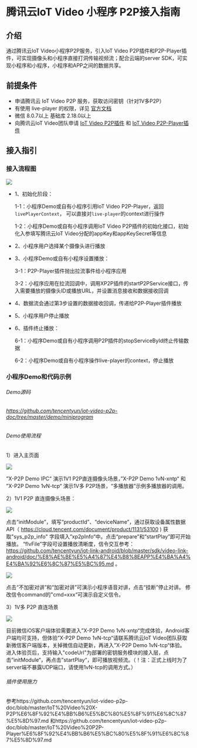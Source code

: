 # 腾讯云IoT Video 小程序 P2P接入指南

## 介绍

通过腾讯云IoT Video小程序P2P服务，引入IoT Video P2P插件和P2P-Player插件，可实现摄像头和小程序直接打洞传输视频流；配合云端的server SDK，可实现小程序和小程序，小程序和APP之间的数据共享。

## 前提条件

- 申请腾讯云 IoT Video P2P 服务，获取访问密钥（针对1V多P2P）
- 有使用 live-player 的权限，详见 [官方文档](https://developers.weixin.qq.com/miniprogram/dev/component/live-player.html)
- 微信 8.0.7以上 基础库 2.18.0以上
- 向腾讯云IoT Video团队申请 [IoT Video P2P插件](https://github.com/tencentyun/iot-video-p2p-doc/blob/master/IoT%20Video%20X-P2P%E6%8F%92%E4%BB%B6%E5%BC%80%E5%8F%91%E6%8C%87%E5%8D%97.md) 和 [IoT Video P2P-Player插件](https://github.com/tencentyun/iot-video-p2p-doc/blob/master/IoT%20Video%20P2P-Player%E6%8F%92%E4%BB%B6%E5%BC%80%E5%8F%91%E6%8C%87%E5%8D%97.md)

## 接入指引

### 接入流程图

![](https://github.com/tencentyun/iot-video-p2p-doc/blob/master/pic/%E5%B0%8F%E7%A8%8B%E5%BA%8FP2P%E6%9E%B6%E6%9E%84%E5%9B%BE.png)

- 1、初始化阶段：

  1-1：小程序Demo或自有小程序引用IoT Video P2P-Player，返回`livePlayerContext`， 可以直接对`live-player`的context进行操作

  1-2：小程序Demo或自有小程序调用IoT Video P2P插件的初始化接口，初始化入参填写腾讯云IoT Video分配的appKey和appKeySecret等信息

- 2、小程序用户选择某个摄像头进行播放

- 3、小程序Demo或自有小程序设置播放：

  3-1：P2P-Player插件抛出拉流事件给小程序应用
  
  3-2：小程序应用在拉流回调中，调用XP2P插件的startP2PService接口，传入需要播放的摄像头ID或播放URL，并设置消息接收和数据接收回调

- 4、数据流会通过第3步设置的数据接收回调，传递给P2P-Player插件播放

- 5、小程序用户停止播放

- 6、插件终止播放：

  6-1：小程序Demo或自有小程序调用P2P插件的stopServiceById终止传输数据

  6-2：小程序Demo或自有小程序操作live-player的context，停止播放

### 小程序Demo和代码示例

###### Demo源码

###### https://github.com/tencentyun/iot-video-p2p-doc/tree/master/demo/miniprogram

###### Demo使用流程

1）进入主页面

![](https://github.com/tencentyun/iot-video-p2p-doc/blob/master/pic/demo-v1.0.0.png)

”X-P2P Demo IPC“  演示1V1 P2P直连摄像头场景，”X-P2P Demo 1vN-xntp“ 和 ”X-P2P Demo 1vN-tcp“ 演示1V多 P2P场景，“多播放器”示例多播放器的调用。

2）1V1 P2P 直连摄像头场景：

![](https://github.com/tencentyun/iot-video-p2p-doc/blob/master/pic/1v1-1-v1.0.0.png)

点击“initModule”，填写“productId”、“deviceName”，通过获取设备属性数据API（ https://cloud.tencent.com/document/product/1131/53100 ) 获取"sys_p2p_info" 字段填入”xp2pInfo“中。点击“prepare”和“startPlay”即可开始播放。
“flvFile”字段可设置播放清晰度，信令交互参考：
https://github.com/tencentyun/iot-link-android/blob/master/sdk/video-link-android/doc/%E8%AE%BE%E5%A4%87%E4%B8%8EAPP%E4%BA%A4%E4%BA%92%E6%8C%87%E5%BC%95.md 。

![](https://github.com/tencentyun/iot-video-p2p-doc/blob/master/pic/1v1-2-v1.0.0.png)

点击“不加密对讲”和“加密对讲”可演示小程序语音对讲，点击“挂断”停止对讲。
修改信令command的"cmd=xxx“可演示自定义信令。

3）1V多 P2P 直连场景

![](https://github.com/tencentyun/iot-video-p2p-doc/blob/master/pic/1vN-v1.0.0.png)

目前微信iOS客户端体验需要进入”X-P2P Demo 1vN-xntp“完成体验，Android客户端均可支持，但体验”X-P2P Demo 1vN-tcp“请联系腾讯云IoT Video团队获取新微信客户端版本，关掉微信自动更新，再进入”X-P2P Demo 1vN-tcp“体验。
进入体验页后，支持输入"codeUrl"为部署的密钥服务模块的接入层，点击”initModule“，再点击”startPlay“，即可播放视频流。（！注：正式上线时为了server端不暴露UDP端口，请使用1vN-tcp的调用方式。）


###### 插件使用施力
参考https://github.com/tencentyun/iot-video-p2p-doc/blob/master/IoT%20Video%20X-P2P%E6%8F%92%E4%BB%B6%E5%BC%80%E5%8F%91%E6%8C%87%E5%8D%97.md
和https://github.com/tencentyun/iot-video-p2p-doc/blob/master/IoT%20Video%20P2P-Player%E6%8F%92%E4%BB%B6%E5%BC%80%E5%8F%91%E6%8C%87%E5%8D%97.md

